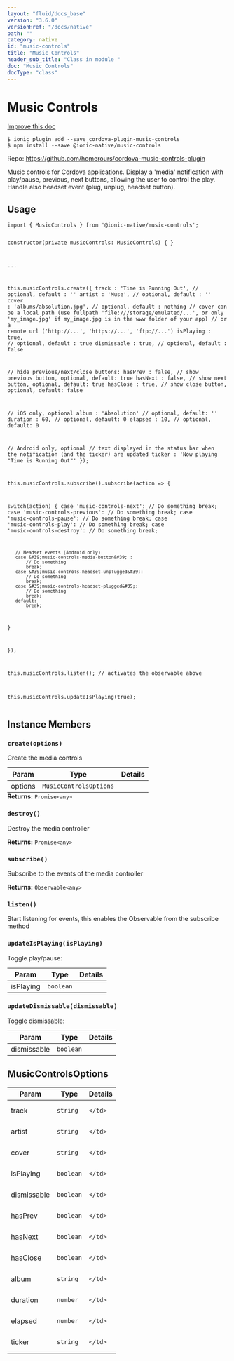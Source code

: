 ```yaml
---
layout: "fluid/docs_base"
version: "3.6.0"
versionHref: "/docs/native"
path: ""
category: native
id: "music-controls"
title: "Music Controls"
header_sub_title: "Class in module "
doc: "Music Controls"
docType: "class"
---
```


<h1 class="api-title">Music Controls</h1>

<a class="improve-v2-docs" href="http://github.com/driftyco/ionic-native/edit/master/src/@ionic-native/plugins/music-controls/index.ts#L17">
  Improve this doc
</a>






<pre><code class="nohighlight">$ ionic plugin add --save cordova-plugin-music-controls
$ npm install --save @ionic-native/music-controls
</code></pre>
<p>Repo:
  <a href="https://github.com/homerours/cordova-music-controls-plugin">
    https://github.com/homerours/cordova-music-controls-plugin
  </a>
</p>


<p>Music controls for Cordova applications.
Display a &#39;media&#39; notification with play/pause, previous, next buttons, allowing the user to control the play.
Handle also headset event (plug, unplug, headset button).</p>









<h2>Usage</h2>
<pre><code>import { MusicControls } from &#39;@ionic-native/music-controls&#39;;

constructor(private musicControls: MusicControls) { }

...

this.musicControls.create({
  track       : &#39;Time is Running Out&#39;,        // optional, default : &#39;&#39;
  artist      : &#39;Muse&#39;,                       // optional, default : &#39;&#39;
  cover       : &#39;albums/absolution.jpg&#39;,      // optional, default : nothing
  // cover can be a local path (use fullpath &#39;file:///storage/emulated/...&#39;, or only &#39;my_image.jpg&#39; if my_image.jpg is in the www folder of your app)
  //           or a remote url (&#39;http://...&#39;, &#39;https://...&#39;, &#39;ftp://...&#39;)
  isPlaying   : true,                         // optional, default : true
  dismissable : true,                         // optional, default : false

  // hide previous/next/close buttons:
  hasPrev   : false,      // show previous button, optional, default: true
  hasNext   : false,      // show next button, optional, default: true
  hasClose  : true,       // show close button, optional, default: false

// iOS only, optional
  album       : &#39;Absolution&#39;     // optional, default: &#39;&#39;
  duration : 60, // optional, default: 0
  elapsed : 10, // optional, default: 0

  // Android only, optional
  // text displayed in the status bar when the notification (and the ticker) are updated
  ticker    : &#39;Now playing &quot;Time is Running Out&quot;&#39;
 });

 this.musicControls.subscribe().subscribe(action =&gt; {

   switch(action) {
       case &#39;music-controls-next&#39;:
           // Do something
           break;
       case &#39;music-controls-previous&#39;:
           // Do something
           break;
       case &#39;music-controls-pause&#39;:
           // Do something
           break;
       case &#39;music-controls-play&#39;:
           // Do something
           break;
       case &#39;music-controls-destroy&#39;:
           // Do something
           break;

       // Headset events (Android only)
       case &#39;music-controls-media-button&#39; :
           // Do something
           break;
       case &#39;music-controls-headset-unplugged&#39;:
           // Do something
           break;
       case &#39;music-controls-headset-plugged&#39;:
           // Do something
           break;
       default:
           break;
   }

 });

 this.musicControls.listen(); // activates the observable above

 this.musicControls.updateIsPlaying(true);
</code></pre>








<h2>Instance Members</h2>
<h3><a class="anchor" name="create" href="#create"></a><code>create(options)</code></h3>


Create the media controls
<table class="table param-table" style="margin:0;">
  <thead>
  <tr>
    <th>Param</th>
    <th>Type</th>
    <th>Details</th>
  </tr>
  </thead>
  <tbody>
  <tr>
    <td>
      options</td>
    <td>
      <code>MusicControlsOptions</code>
    </td>
    <td>
      </td>
  </tr>
  </tbody>
</table>

<div class="return-value" markdown="1">
  <i class="icon ion-arrow-return-left"></i>
  <b>Returns:</b> <code>Promise&lt;any&gt;</code> 
</div><h3><a class="anchor" name="destroy" href="#destroy"></a><code>destroy()</code></h3>


Destroy the media controller


<div class="return-value" markdown="1">
  <i class="icon ion-arrow-return-left"></i>
  <b>Returns:</b> <code>Promise&lt;any&gt;</code> 
</div><h3><a class="anchor" name="subscribe" href="#subscribe"></a><code>subscribe()</code></h3>




Subscribe to the events of the media controller


<div class="return-value" markdown="1">
  <i class="icon ion-arrow-return-left"></i>
  <b>Returns:</b> <code>Observable&lt;any&gt;</code> 
</div><h3><a class="anchor" name="listen" href="#listen"></a><code>listen()</code></h3>




Start listening for events, this enables the Observable from the subscribe method



<h3><a class="anchor" name="updateIsPlaying" href="#updateIsPlaying"></a><code>updateIsPlaying(isPlaying)</code></h3>


Toggle play/pause:
<table class="table param-table" style="margin:0;">
  <thead>
  <tr>
    <th>Param</th>
    <th>Type</th>
    <th>Details</th>
  </tr>
  </thead>
  <tbody>
  <tr>
    <td>
      isPlaying</td>
    <td>
      <code>boolean</code>
    </td>
    <td>
      </td>
  </tr>
  </tbody>
</table>

<h3><a class="anchor" name="updateDismissable" href="#updateDismissable"></a><code>updateDismissable(dismissable)</code></h3>


Toggle dismissable:
<table class="table param-table" style="margin:0;">
  <thead>
  <tr>
    <th>Param</th>
    <th>Type</th>
    <th>Details</th>
  </tr>
  </thead>
  <tbody>
  <tr>
    <td>
      dismissable</td>
    <td>
      <code>boolean</code>
    </td>
    <td>
      </td>
  </tr>
  </tbody>
</table>







<h2><a class="anchor" name="MusicControlsOptions" href="#MusicControlsOptions"></a>MusicControlsOptions</h2>

<table class="table param-table" style="margin:0;">
  <thead>
  <tr>
    <th>Param</th>
    <th>Type</th>
    <th>Details</th>
  </tr>
  </thead>
  <tbody>
  
  <tr>
    <td>
      track
    </td>
    <td>
      <code>string</code>
    </td>
    <td>
      
      
    </td>
  </tr>
  
  <tr>
    <td>
      artist
    </td>
    <td>
      <code>string</code>
    </td>
    <td>
      
      
    </td>
  </tr>
  
  <tr>
    <td>
      cover
    </td>
    <td>
      <code>string</code>
    </td>
    <td>
      
      
    </td>
  </tr>
  
  <tr>
    <td>
      isPlaying
    </td>
    <td>
      <code>boolean</code>
    </td>
    <td>
      
      
    </td>
  </tr>
  
  <tr>
    <td>
      dismissable
    </td>
    <td>
      <code>boolean</code>
    </td>
    <td>
      
      
    </td>
  </tr>
  
  <tr>
    <td>
      hasPrev
    </td>
    <td>
      <code>boolean</code>
    </td>
    <td>
      
      
    </td>
  </tr>
  
  <tr>
    <td>
      hasNext
    </td>
    <td>
      <code>boolean</code>
    </td>
    <td>
      
      
    </td>
  </tr>
  
  <tr>
    <td>
      hasClose
    </td>
    <td>
      <code>boolean</code>
    </td>
    <td>
      
      
    </td>
  </tr>
  
  <tr>
    <td>
      album
    </td>
    <td>
      <code>string</code>
    </td>
    <td>
      
      
    </td>
  </tr>
  
  <tr>
    <td>
      duration
    </td>
    <td>
      <code>number</code>
    </td>
    <td>
      
      
    </td>
  </tr>
  
  <tr>
    <td>
      elapsed
    </td>
    <td>
      <code>number</code>
    </td>
    <td>
      
      
    </td>
  </tr>
  
  <tr>
    <td>
      ticker
    </td>
    <td>
      <code>string</code>
    </td>
    <td>
      
      
    </td>
  </tr>
  
  </tbody>
</table>





